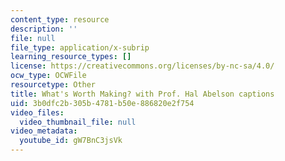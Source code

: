 ```yaml
---
content_type: resource
description: ''
file: null
file_type: application/x-subrip
learning_resource_types: []
license: https://creativecommons.org/licenses/by-nc-sa/4.0/
ocw_type: OCWFile
resourcetype: Other
title: What's Worth Making? with Prof. Hal Abelson captions
uid: 3b0dfc2b-305b-4781-b50e-886820e2f754
video_files:
  video_thumbnail_file: null
video_metadata:
  youtube_id: gW7BnC3jsVk
---
```

